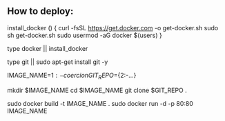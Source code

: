 ## How to deploy:

install_docker () {
  curl -fsSL https://get.docker.com -o get-docker.sh
  sudo sh get-docker.sh
  sudo usermod -aG docker $(users)
}

type docker || install_docker

type git || sudo apt-get install git -y

IMAGE_NAME=${1:-coercion}
GIT_REPO=${2:-...}

mkdir $IMAGE_NAME
cd $IMAGE_NAME
git clone $GIT_REPO .

sudo docker build -t IMAGE_NAME .
sudo docker run -d -p 80:80 IMAGE_NAME